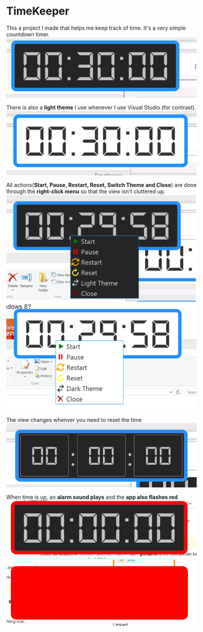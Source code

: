 # TimeKeeper
This a project I made that helps me keep track of time.
It's a very simple countdown timer.
![Dark themed TimeKeeper](images/dark.png)

There is also a **light theme** I use whenever I use Visual Studio (for contrast).
![Light themed TimeKeeper](images/light.png)

All actions(**Start, Pause, Restart, Reset, Switch Theme and Close**) are done
through the **right-click menu** so that the view isn't cluttered up.
![Dark Options](images/darkoption.png)
![Light Options](images/lightoption.png)

The view changes whenver you need to reset the time
![Reset view](images/reset.png)

When time is up, an **alarm sound plays** and the **app also flashes red**.
![Flash 1](images/appflash1.png)
![Flash 2](images/appflash2.png)
